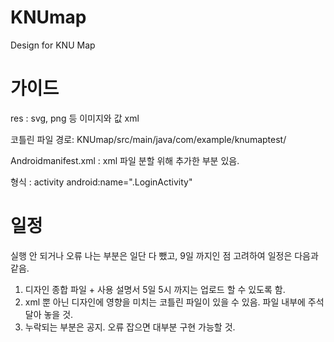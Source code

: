 # KNUmap

Design for KNU Map

# 가이드 
res : svg, png 등 이미지와 값 xml

코틀린 파일 경로: KNUmap/src/main/java/com/example/knumaptest/

Androidmanifest.xml : xml 파일 분할 위해 추가한 부분 있음.

형식 : activity android:name=".LoginActivity"

# 일정
실행 안 되거나 오류 나는 부분은 일단 다 뺐고, 9일 까지인 점 고려하여 일정은 다음과 같음.

1. 디자인 종합 파일 + 사용 설명서 5일 5시 까지는 업로드 할 수 있도록 함.
2. xml 뿐 아닌 디자인에 영향을 미치는 코틀린 파일이 있을 수 있음. 파일 내부에 주석 달아 놓을 것.
3. 누락되는 부분은 공지. 오류 잡으면 대부분 구현 가능할 것.
